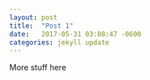 ```yaml
---
layout: post
title:  "Post 1"
date:   2017-05-31 03:08:47 -0600
categories: jekyll update
---
```

More stuff here
